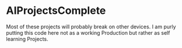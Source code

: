 # AIProjectsComplete

Most of these projects will probably break on other devices. 
I am purly putting this code here not as a working Production but rather as self learning Projects.
